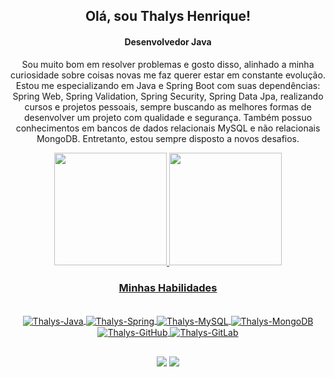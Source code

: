 
<div align="center"><h2>Olá, sou Thalys Henrique!</h2></div>

<div align="center"><h4>Desenvolvedor Java</h4></div>

<div align="center"><p>Sou muito bom em resolver problemas e gosto disso, alinhado a minha curiosidade sobre coisas novas me faz querer estar em constante evolução. Estou me especializando em Java e Spring Boot com suas dependências: Spring Web, Spring Validation, Spring Security, Spring Data Jpa, realizando cursos e projetos pessoais, sempre buscando as melhores formas de desenvolver um projeto com qualidade e segurança. Também possuo conhecimentos em bancos de dados relacionais MySQL e não relacionais MongoDB. Entretanto, estou sempre disposto a novos desafios.
</p></div>

<div align="center">
  <a href="https://github.com/thalyshenrique7">
  <img height="180em" src="https://github-readme-stats.vercel.app/api?username=thalyshenrique7&show_icons=true&theme=github_dark_dimmed&include_all_commits=true&count_private=true"/>
  <img height="180em" src="https://github-readme-stats.vercel.app/api/top-langs/?username=thalyshenrique7&layout=compact&langs_count=7&theme=github_dark_dimmed"/>
</div>

  <div align="center"><h3>Minhas Habilidades</h3></div>
<div align="center" style="display: inline_block"><br>
  <img align="center" alt="Thalys-Java" src="https://img.shields.io/badge/Java-ED8B00?style=for-the-badge&logo=openjdk&logoColor=white" />
  <img align="center" alt="Thalys-Spring" src="https://img.shields.io/badge/Spring-6DB33F?style=for-the-badge&logo=spring&logoColor=white" />
  <img align="center" alt="Thalys-MySQL" src="https://img.shields.io/badge/MySQL-00000F?style=for-the-badge&logo=mysql&logoColor=white" />
  <img align="center" alt="Thalys-MongoDB" src="https://img.shields.io/badge/MongoDB-4EA94B?style=for-the-badge&logo=mongodb&logoColor=white" />
  <img align="center" alt="Thalys-GitHub" src="https://img.shields.io/badge/GitHub-100000?style=for-the-badge&logo=github&logoColor=white" />
  <img align="center" alt="Thalys-GitLab" src="https://img.shields.io/badge/GitLab-330F63?style=for-the-badge&logo=gitlab&logoColor=white" />
</div>

##
 
<div align="center"> 
  <a href="https://www.linkedin.com/in/thalyshenrique7/" target="_blank"><img src="https://img.shields.io/badge/LinkedIn-0077B5?style=for-the-badge&logo=linkedin&logoColor=white" target="_blank"></a> 
  <a href = "mailto:contato_devthalys@hotmail.com"><img src="https://img.shields.io/badge/-Hotmail-0078D4?style=flat-square&logo=microsoft-outlook&logoColor=white" target="_blank"></a>
</div>
